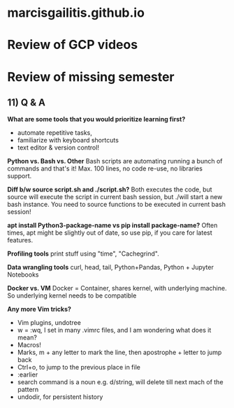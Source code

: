 # marcisgailitis.github.io
      
# Review of GCP videos

# Review of missing semester

## 11) Q & A
**What are some tools that you would prioritize learning first?**
* automate repetitive tasks,
* familiarize with keyboard shortcuts
* text editor & version control!

**Python vs. Bash vs. Other**
Bash scripts are automating running a bunch of commands and that's it!
Max. 100 lines, no code re-use, no libraries support.

**Diff b/w source script.sh and ./script.sh?**
Both executes the code, but source will execute the script in current bash
session, but ./will start a new bash instance.
You need to source functions to be executed in current bash session!

**apt install Python3-package-name vs pip install package-name?**
Often times, apt might be slightly out of date, so use pip, 
if you care for latest features.

**Profiling tools**
print stuff using "time", "Cachegrind".

**Data wrangling tools**
curl, head, tail, Python+Pandas, Python + Jupyter Notebooks

**Docker vs. VM**
Docker = Container, shares kernel, with underlying machine. 
So underlying kernel needs to be compatible

**Any more Vim tricks?**
* Vim plugins, undotree
* <Leader>w = :wq, I set <leader> in many .vimrc files, and I am wondering what does it mean?
* Macros!
* Marks, m + any letter to mark the line, then apostrophe + letter to jump back
* Ctrl+o, to jump to the previous place in file
* :earlier
* search command is a noun e.g. d/string, will delete till next mach of the pattern
* undodir, for persistent history
